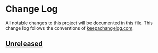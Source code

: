 # Change Log
All notable changes to this project will be documented in this file. This change log follows the conventions of [keepachangelog.com](http://keepachangelog.com/).

## [Unreleased]

[Unreleased]: https://github.com/IGJoshua/clogl/compare/1ff100d972cfc04ea520d21d20854d243c7a74bb...HEAD

